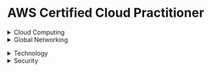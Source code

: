 # AWS Certified Cloud Practitioner 

<details><summary>Cloud Computing</summary>
<p>

## Cloud Computing

**Cloud Computing:** On demand delivery of IT resources over the internet.

***Advantages of Cloud Computing***

* **Go global in minutes:** You can deploy applications around the world in minutes while providing customers with low latency.
* **Trade upfront expense for variable expense:** You only pay for computing resources consumed instead of investing heavily on data centres or servers not knowing you will use them or not.
* **Stop guessing capacity:** Capacity is matched to demand.
* **Benefit from massive economies of scale:** Volume discounts are passed which translates  to lower pay-as-you-go prices.
* **Increased speed and agility:** You can innovate quickly and deliver applications faster.
* **Stop spending money running and maintaining data centers:**

***Benefits of Cloud Computing***

* **High Availability:** High Available systems are desiggned to operate continously without failure for a long time by reducing and managing failure.
* **Elasticity:** You can provision only what need then grow or shrink on demand.
* **Agility:** All services give you access to help you innovate faster, giving you speed to market.
* **Durability:** Data remains intact without corruption.

***Cloud Computing Models***

* **Infrastructure as a Service (IaaS):** Contains asic building locks for cloud IT that can be rented *e.g.* Amazon EC2.
* **Platfrorm as a Service(PaaS):** Enables you develop software using web-based tools without worrying about underlying infrastructure *e.g.* AWS Cloud9.
* **Software as a Service(SaaS):** Provides you with completed product managed and run by a service provider *e.g.* Amazon SageMaker.

***Cloud Computing Deployment Models***

* **Cloud-based deployment:** Migrate all existing applications to cloud or design and build new applications on cloud.
* **On-Prem/Private cloud deployment:** Resources are deployed on prenises by using virtualization and resource management tools.
* **Hybrid deployment:** Connects cloud based resources to on-prem infrastructure. Supported by AWS Direct Connect.


</p>
</details>

<details><summary>Global Networking</summary>
<p>

## Global Networking

* **Regions:** They are isolated geographical areas containing AWS resources. Its characteristics are: </br>
      - They are fully independent and isolated.</br>
      - They are resource and service specific.</br>
When choosing a region for services, data and application consider these factors:</br>
      - Compliance.</br>
      - Proximity of customers.</br>
      - Available services/features within a region.</br>
      - Pricing.</br>

* **Availability Zones:** A single or a group of data centres within a region. It contains servers which you can rent and is where you provision resources and deploy applications. Its characteristics are:
     - They are physically separated.
     - They are connected through low latency links.
     - They are fault tolerant.
     - They allow for high availability.

* **Edge Locations:** Locations used to store cached copies of content close to customers for faster delivery. This is made possible through *Amazon CloudFront* (is a content delivery network to deliver data, video, applications and APIs with low latency and high transfer speeds </br>
It *reduces latency* (time between user request and resulting response) and *speeds up delivery of application.*</br>
There are more edge locations than regions and availability zones.

### How to Provision AWS Resources.


 
</p>
</details>


</p>
</details>

<details><summary>Technology</summary>
<p>

## Technology.

### Compute 

#### Elastic Compute Cloud (EC2)
Allows you one to reny and manage virtual servers in the cloud. It provides secure, resizable compute capacity in the cloud as EC2 instances.<br/> 
*Servers* are the physical compute hardware running in a data center.<br/> 
*Instances* are not considered serverless because they exist on a server in a datacentre.<br/> 

***Accesing EC2 Instance**
1. AWS Management Console:
2. Secure Shell (SSH):
3. EC2 Instance Connect (EIC):
4. AWS Systems Manager

#### Amazon Lightsail

#### AWS Lambda

#### Containers
1. Elastic Container Service (ECS)
2. Elastic Container Registry (ECR)
3. ECS Fargate
4. Elastic Kubernetes Servise (EKS)

#### High Performance Computing Services
1. Nitro System
2. Bare Metal inatances


### Storage

#### Block Storage

#### File Storage 


#### Object Storage 
##### Amazon Simple Service Storage (S3)


### Databases


</p>
</details>


<details><summary>Security</summary>
<p>

## Security

### Shared Responsibility Model
#### AWS Responsiilty (Security Of The Cloud)

#### Customer's Responsibility (Security In The Cloud)

### User Permsissions and Acces
1. **AWS Root User**
2. **AWS Identity and Access Management**
3. **IAM Users**
4. **IAM Policies** 
5. **IAM Groups**
6. **IAM Roles**

### AWS Organizations
- Provides centaralized management of AWS accounts
- Consolidated billing (bulk discounts)
- Implement hierachal groupingg of accounts
Use *service control policies* to centrally control pernmissions for the accounts in organization.

### Compliance 
1. **AWS Artifact:** service that provides on demand access to AWS security and compliance reports and select online agreements. Has two sections:
* *AWS Artifact Agreements*
* *AWS Artifact Reports* 

To get resources, get whitepapers, documentation and learn more about AWS compliance go to *compliance centre*

### Denial of  Service Attacks
1. **AWS Shield:** protects applications against DDoS attacks. Provides two levels;
* *AWS Shield Starndard:* protects all customers from common, frequent attacks at no cost.
* *AWS Shield Advance:* paid service that provides detailed attack diagnosis and ability to detect and mitigate sophisticated attacks. For higher levels of protection against attacks targeting your web applications running on Amazon EC2, Elastic Load Balancing (ELB), CloudFront, and Route-53 resources, you can subscribe to AWS Shield Advanced. 
2. **AWS Config:**

### Encryption
1. **AWS Key Management Service(KMS):** enables creation and management of encryption keys. Intergrates with *AWS Cloudtrail* to provide logs to help meet regulation and compliance.

### Additional Security Services
1. **Amazon Inspector:**
2. **Amazon GuardDuty:**
3. **AWS WAF:**

### Security Design Principles
1. Implement a strong identity foundation.
2. Enable traceability.
3. Apply security at all layers.
4. Automate security best practices.
5. Protect data in transit and at rest.
6. Keep people away from data.
7. Prepare for security events.






